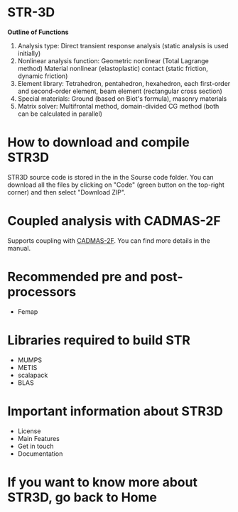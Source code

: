 # STR-3D
**Outline of Functions**
1. Analysis type: Direct transient response analysis (static analysis is used initially)
2. Nonlinear analysis function: Geometric nonlinear (Total Lagrange method) Material nonlinear (elastoplastic) contact (static friction, dynamic friction)
3. Element library: Tetrahedron, pentahedron, hexahedron, each first-order and second-order element, beam element (rectangular cross section)
4. Special materials: Ground (based on Biot's formula), masonry materials
5. Matrix solver: Multifrontal method, domain-divided CG method (both can be calculated in parallel)
# How to download and compile STR3D
STR3D source code is stored in the in the Sourse code folder. You can download all the files by clicking on "Code" (green button on the top-right corner) and then select "Download ZIP".
# Coupled analysis with CADMAS-2F
Supports coupling with [CADMAS-2F](https://github.com/CADMAS-SURF/Multiscale-and-Multiphysics-Integrated-Simulator-for-Tsunami/tree/main/Simulators/CADMAS-2F). You can find more details in the manual.
# Recommended pre and post-processors
+ Femap
# Libraries required to build STR
+ MUMPS
+ METIS
+ scalapack
+ BLAS
# Important information about STR3D
+ License
+ Main Features
+ Get in touch
+ Documentation
# If you want to know more about STR3D, go back to Home
